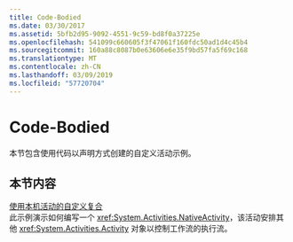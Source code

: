 ```yaml
---
title: Code-Bodied
ms.date: 03/30/2017
ms.assetid: 5bfb2d95-9092-4551-9c59-bd8f0a37225e
ms.openlocfilehash: 541099c660605f3f47061f160fdc50ad1d4c45b4
ms.sourcegitcommit: 160a88c8087b0e63606e6e35f9bd57fa5f69c168
ms.translationtype: MT
ms.contentlocale: zh-CN
ms.lasthandoff: 03/09/2019
ms.locfileid: "57720704"
---
```

# <a name="code-bodied"></a>Code-Bodied

本节包含使用代码以声明方式创建的自定义活动示例。  
  
## <a name="in-this-section"></a>本节内容
  
 [使用本机活动的自定义复合](custom-composite-using-native-activity.md)  
 此示例演示如何编写一个 <xref:System.Activities.NativeActivity>，该活动安排其他 <xref:System.Activities.Activity> 对象以控制工作流的执行流。
